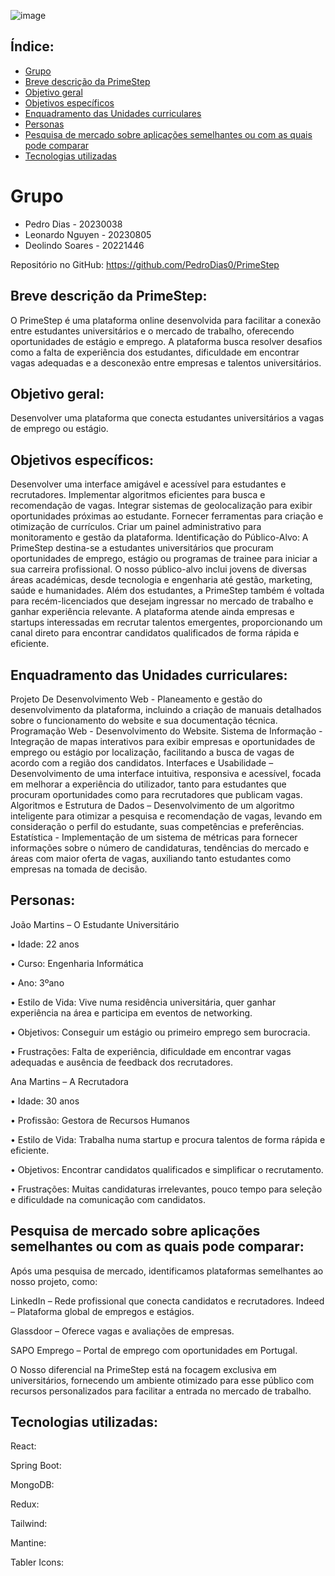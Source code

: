 ![image](https://github.com/user-attachments/assets/75ce6bbd-a8fe-4f2e-b90a-0f47021564ec)

 ## Índice:
 - [Grupo](#grupo)
 - [Breve descrição da PrimeStep](#breve-descrição-da-primestep)
 - [Objetivo geral](#objetivo-geral)
 - [Objetivos específicos](#objetivos-específicos)
 - [Enquadramento das Unidades curriculares](#enquadramento-das-unidades-curriculares)
 - [Personas](#personas)
 - [Pesquisa de mercado sobre aplicações semelhantes ou com as quais pode comparar](#pesquisa-de-mercado-sobre-aplicações-semelhantes-ou-com-as-quais-pode-comparar)
 - [Tecnologias utilizadas](#tecnologias-utilizadas)


# Grupo

- Pedro Dias - 20230038
- Leonardo Nguyen - 20230805
- Deolindo Soares - 20221446

Repositório no GitHub: https://github.com/PedroDias0/PrimeStep


## Breve descrição da PrimeStep: 
O PrimeStep é uma plataforma online desenvolvida para facilitar a conexão entre estudantes universitários e o mercado de trabalho, oferecendo oportunidades de estágio e emprego. A plataforma busca resolver desafios como a falta de experiência dos estudantes, dificuldade em encontrar vagas adequadas e a desconexão entre empresas e talentos universitários.

## Objetivo geral:
Desenvolver uma plataforma que conecta estudantes universitários a vagas de emprego ou estágio.

## Objetivos específicos:
Desenvolver uma interface amigável e acessível para estudantes e recrutadores.
Implementar algoritmos eficientes para busca e recomendação de vagas.
Integrar sistemas de geolocalização para exibir oportunidades próximas ao estudante.
Fornecer ferramentas para criação e otimização de currículos.
Criar um painel administrativo para monitoramento e gestão da plataforma.
Identificação do Público-Alvo: 
A PrimeStep destina-se a estudantes universitários que procuram oportunidades de emprego, estágio ou programas de trainee para iniciar a sua carreira profissional. O nosso público-alvo inclui jovens de diversas áreas académicas, desde tecnologia e engenharia até gestão, marketing, saúde e humanidades.
Além dos estudantes, a PrimeStep também é voltada para recém-licenciados que desejam ingressar no mercado de trabalho e ganhar experiência relevante. A plataforma atende ainda empresas e startups interessadas em recrutar talentos emergentes, proporcionando um canal direto para encontrar candidatos qualificados de forma rápida e eficiente.

## Enquadramento das Unidades curriculares: 

Projeto De Desenvolvimento Web -  Planeamento e gestão do desenvolvimento da plataforma, incluindo a criação de manuais detalhados sobre o funcionamento do website e sua documentação técnica.
Programação Web - Desenvolvimento do Website.
Sistema de Informação - Integração de mapas interativos para exibir empresas e oportunidades de emprego ou estágio por localização, facilitando a busca de vagas de acordo com a região dos candidatos.
Interfaces e Usabilidade – Desenvolvimento de uma interface intuitiva, responsiva e acessível, focada em melhorar a experiência do utilizador, tanto para estudantes que procuram oportunidades como para recrutadores que publicam vagas.
Algoritmos e Estrutura de Dados – Desenvolvimento de um algoritmo inteligente para otimizar a pesquisa e recomendação de vagas, levando em consideração o perfil do estudante, suas competências e preferências.
Estatística - Implementação de um sistema de métricas para fornecer informações sobre o número de candidaturas, tendências do mercado e áreas com maior oferta de vagas, auxiliando tanto estudantes como empresas na tomada de decisão.

## Personas: 

João Martins – O Estudante Universitário

•	Idade: 22 anos

•	Curso: Engenharia Informática

•	Ano: 3ºano 

•	Estilo de Vida: Vive numa residência universitária, quer ganhar experiência na área e participa em eventos de networking.

•	Objetivos: Conseguir um estágio ou primeiro emprego sem burocracia.

•	Frustrações: Falta de experiência, dificuldade em encontrar vagas adequadas e ausência de feedback dos recrutadores.


 Ana Martins – A Recrutadora
 
•	Idade: 30 anos

•	Profissão: Gestora de Recursos Humanos

•	Estilo de Vida: Trabalha numa startup e procura talentos de forma rápida e eficiente.

•	Objetivos: Encontrar candidatos qualificados e simplificar o recrutamento.

•	Frustrações: Muitas candidaturas irrelevantes, pouco tempo para seleção e dificuldade na comunicação com candidatos.

## Pesquisa de mercado sobre aplicações semelhantes ou com as quais pode comparar: 
Após uma pesquisa de mercado, identificamos plataformas semelhantes ao nosso projeto, como:

 LinkedIn – Rede profissional que conecta candidatos e recrutadores. Indeed – Plataforma global de empregos e estágios. 
 
Glassdoor – Oferece vagas e avaliações de empresas. 

SAPO Emprego – Portal de emprego com oportunidades em Portugal. 

 O Nosso diferencial na PrimeStep está na focagem exclusiva em universitários, fornecendo um ambiente otimizado para esse público com recursos personalizados para facilitar a entrada no mercado de trabalho.

## Tecnologias utilizadas:
React:

Spring Boot:

MongoDB:

Redux:

Tailwind:

Mantine:

Tabler Icons:


